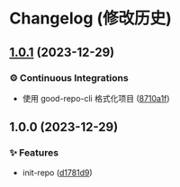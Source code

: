 # Changelog (修改历史)

## [1.0.1](https://github.com/peichenhu/eslint-config/compare/1.0.0...1.0.1) (2023-12-29)

### ⚙️ Continuous Integrations

- 使用 good-repo-cli 格式化项目 ([8710a1f](https://github.com/peichenhu/eslint-config/commit/8710a1fea25c1b53cc918889716e50e63a322e16))

## 1.0.0 (2023-12-29)

### ✨ Features

- init-repo ([d1781d9](https://github.com/peichenhu/eslint-config/commit/d1781d97e340707077ec31a4ce2cc0698d05a79e))
